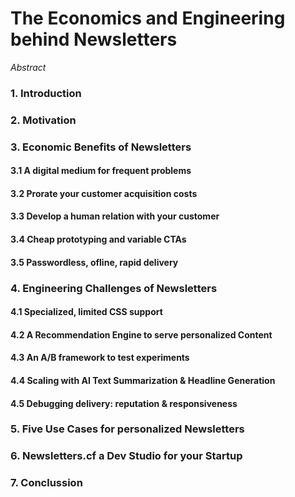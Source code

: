 # The Economics and Engineering behind Newsletters

*Abstract*

### 1. Introduction


### 2. Motivation


### 3. Economic Benefits of Newsletters

#### 3.1 A digital medium for frequent problems
#### 3.2 Prorate your customer acquisition costs
#### 3.3 Develop a human relation with your customer
#### 3.4 Cheap prototyping and variable CTAs
#### 3.5 Passwordless, ofline, rapid delivery


### 4. Engineering Challenges of Newsletters

#### 4.1 Specialized, limited CSS support
#### 4.2 A Recommendation Engine to serve personalized Content
#### 4.3 An A/B framework to test experiments
#### 4.4 Scaling with AI Text Summarization & Headline Generation
#### 4.5 Debugging delivery: reputation & responsiveness


### 5. Five Use Cases for personalized Newsletters


### 6. Newsletters.cf a Dev Studio for your Startup 


### 7. Conclussion

